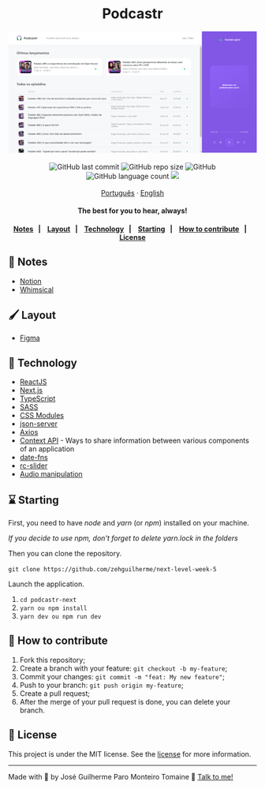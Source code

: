 <h1 align="center">
  Podcastr
</h1>

<div align="center">
  <img src=".github/img/home.png" alt="Podcastr">
</div>

<br/>

<div align="center">
  <img alt="GitHub last commit" src="https://img.shields.io/github/last-commit/zehguilherme/next-level-week-5">
  <img alt="GitHub repo size" src="https://img.shields.io/github/repo-size/zehguilherme/next-level-week-5">
  <img alt="GitHub" src="https://img.shields.io/github/license/zehguilherme/next-level-week-5">
  <img alt="GitHub language count" src="https://img.shields.io/github/languages/count/zehguilherme/next-level-week-5">
  <a href="https://www.codacy.com/gh/zehguilherme/next-level-week-5/dashboard?utm_source=github.com&amp;utm_medium=referral&amp;utm_content=zehguilherme/next-level-week-5&amp;utm_campaign=Badge_Grade"><img src="https://app.codacy.com/project/badge/Grade/bfe5cf0b64024dc9ba60996f6a782308"/></a>
</div>

<br/>

<div align="center">
  <a href="README.md">Português</a>
  ·
  <a href="README-en.md">English</a>
</div>

<h4 align="center">
  The best for you to hear, always!
<h4>

<p align="center">
    <a href="#-notes">Notes</a>&nbsp;&nbsp;&nbsp;|&nbsp;&nbsp;&nbsp;
    <a href="#-layout">Layout</a>&nbsp;&nbsp;&nbsp;|&nbsp;&nbsp;&nbsp;
    <a href="#-technology">Technology</a>&nbsp;&nbsp;&nbsp;|&nbsp;&nbsp;&nbsp;
    <a href="#-starting">Starting</a>&nbsp;&nbsp;&nbsp;|&nbsp;&nbsp;&nbsp;
    <a href="#-how-to-contribute">How to contribute</a>&nbsp;&nbsp;&nbsp;|&nbsp;&nbsp;&nbsp;
    <a href="#-license">License</a>
</p>

## 📑 Notes

- [Notion](https://www.notion.so/zehguilherme/Next-Level-Week-5-32a1e46f506d407a9e86ebfd522536d0)
- [Whimsical](https://whimsical.com/next-level-week-5-RGBHh9jp2dKZSP2o8c3Wa)

## 🖌️ Layout

- [Figma](https://www.figma.com/file/otxw6BjOMnV5MJvLf14KEB/Podcastr?node-id=160%3A2761)

## 🚀 Technology

- [ReactJS](https://pt-br.reactjs.org/)
- [Next.js](https://nextjs.org/)
- [TypeScript](https://www.typescriptlang.org/)
- [SASS](https://sass-lang.com/)
- [CSS Modules](https://github.com/css-modules/css-modules)
- [json-server](https://github.com/typicode/json-server)
- [Axios](https://github.com/axios/axios)
- [Context API](https://pt-br.reactjs.org/docs/context.html) - Ways to share information between various components of an application
- [date-fns](https://www.npmjs.com/package/date-fns)
- [rc-slider](https://www.npmjs.com/package/rc-slider)
- [Audio manipulation](https://developer.mozilla.org/en-US/docs/Web/API/HTMLAudioElement/Audio)

## ⌛ Starting

First, you need to have *node* and *yarn* (or *npm*) installed on your machine.

*If you decide to use npm, don't forget to delete yarn.lock in the folders*

Then you can clone the repository.

`git clone https://github.com/zehguilherme/next-level-week-5`

Launch the application.

1. `cd podcastr-next`
2. `yarn ou npm install`
3. `yarn dev ou npm run dev`

## 🤔 How to contribute

1. Fork this repository;
2. Create a branch with your feature: `git checkout -b my-feature`;
3. Commit your changes: `git commit -m "feat: My new feature"`;
4. Push to your branch: `git push origin my-feature`;
5. Create a pull request;
6. After the merge of your pull request is done, you can delete your branch.

## 📝 License

This project is under the MIT license. See the [license](LICENSE) for more information.

---

Made with 💟 by José Guilherme Paro Monteiro Tomaine 👋 [Talk to me!](https://www.linkedin.com/in/jos%C3%A9-guilherme-paro-monteiro-tomaine/)
